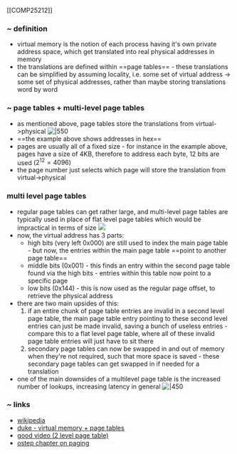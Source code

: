 [[COMP25212]]

### ~ definition
- virtual memory is the notion of each process having it's own private address space, which get translated into real physical addresses in memory
- the translations are defined within ==page tables== - these translations can be simplified by assuming locality, i.e. some set of virtual address -> some set of physical addresses, rather than maybe storing translations word by word

### ~ page tables + multi-level page tables
- as mentioned above, page tables store the translations from virtual->physical
![|550](https://i.imgur.com/5xkie78.png)
- ==the example above shows addresses in hex==
- pages are usually all of a fixed size - for instance in the example above, pages have a size of 4KB, therefore to address each byte, 12 bits are used ($2^12 = 4096$)
- the page number just selects which page will store the translation from virtual->physical

### multi level page tables
- regular page tables can get rather large, and multi-level page tables are typically used in place of flat level page tables which would be impractical in terms of size
![](https://i.imgur.com/LJLd8QU.png)
- now, the virtual address has 3 parts:
	- high bits (very left 0x000) are still used to index the main page table - but now, the entries within the main page table ==point to another page table==
	- middle bits (0x001) - this finds an entry within the second page table found via the high bits - entries within this table now point to a specific page
	- low bits (0x144) - this is now used as the regular page offset, to retrieve the physical address
- there are two main upsides of this:
	1. if an entire chunk of page table entries are invalid in a second level page table, the main page table entry pointing to these second level entries can just be made invalid, saving a bunch of useless entries - compare this to a flat level page table, where all of these invalid page table entries will just have to sit there
	2. secondary page tables can now be swapped in and out of memory when they're not required, such that more space is saved - these secondary page tables can get swapped in  if needed for a translation
- one of the main downsides of a multilevel page table is the increased number of lookups, increasing latency in general
![|450](https://i.imgur.com/awMWoQf.png)


### ~ links
- [wikipedia](https://en.wikipedia.org/wiki/Virtual_memory)
- [duke - virtual memory + page tables](https://people.duke.edu/~tkb13/courses/ece250-2019su/resources/umass-trekp-csc262-lecture8-virtualmemory.pdf)
- [good video (2 level page table)](https://www.youtube.com/watch?v=Z4kSOv49GNc)
- [ostep chapter on paging](https://pages.cs.wisc.edu/~remzi/OSTEP/vm-smalltables.pdf)